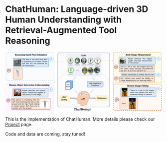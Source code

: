 # **ChatHuman: Language-driven 3D Human Understanding with Retrieval-Augmented Tool Reasoning**

![teaser](images/teaser.png)

This is the implementation of ChatHuman. More details please check our [Project](https://chathuman.github.io/) page.

Code and data are coming, stay tuned!

